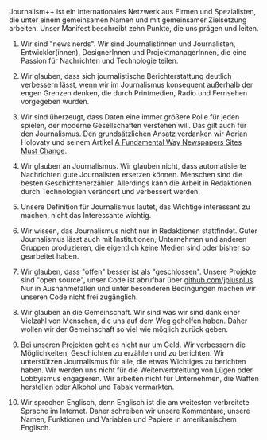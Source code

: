 Journalism++  ist ein internationales Netzwerk aus Firmen und Spezialisten, die unter einem gemeinsamen Namen und mit gemeinsamer Zielsetzung arbeiten. Unser Manifest beschreibt zehn Punkte, die uns prägen und leiten.

  1. Wir sind "news nerds". Wir sind Journalistinnen und Journalisten, Entwickler(innen), DesignerInnen und ProjektmanagerInnen, die eine Passion für Nachrichten und Technologie teilen. 
  
  2. Wir  glauben, dass sich journalistische Berichterstattung deutlich verbessern lässt, wenn wir im Journalismus konsequent außerhalb der engen Grenzen denken, die durch Printmedien, Radio und Fernsehen vorgegeben wurden. 
  
  3. Wir  sind überzeugt, dass Daten eine immer größere Rolle für jeden spielen, der moderne Gesellschaften verstehen will. Das gilt auch für den Journalismus. Den grundsätzlichen Ansatz verdanken wir Adrian Holovaty und seinem Artikel [A Fundamental Way Newspapers Sites Must Change](http://www.holovaty.com/writing/fundamental-change/).
  
  4. Wir glauben an Journalismus. Wir glauben nicht, dass automatisierte Nachrichten gute Journalisten ersetzen können. Menschen sind die besten Geschichtenerzähler. Allerdings kann die Arbeit in Redaktionen durch Technologien verändert und verbessert werden. 
  
  5. Unsere Definition für Journalismus lautet, das Wichtige interessant zu machen, nicht das Interessante wichtig. 
  
  6. Wir wissen, das Journalismus nicht nur in Redaktionen stattfindet. Guter Journalismus lässt auch mit Institutionen, Unternehmen und anderen Gruppen produzieren, die eigentlich keine Medien sind oder bisher so  gearbeitet haben. 
  
  7. Wir glauben, dass "offen" besser ist als "geschlossen". Unsere Projekte sind "open source", unser Code ist abrufbar über [github.com/jplusplus](https://github.com/jplusplus). Nur in Ausnahmefällen und unter besonderen Bedingungen machen wir unseren Code nicht frei zugänglich.
  
  8. Wir glauben an die Gemeinschaft. Wir sind was wir sind dank einer Vielzahl von Menschen, die uns auf dem Weg geholfen haben. Daher wollen wir der Gemeinschaft so viel wie möglich zurück geben. 
  
  9. Bei unseren Projekten geht es nicht nur um Geld. Wir verbessern die Möglichkeiten, Geschichten zu erzählen und zu berichten. Wir unterstützen Journalismus für alle, die etwas Wichtiges zu berichten haben. Wir werden uns nicht für die Weiterverbreitung von Lügen oder Lobbyismus engagieren. Wir arbeiten nicht für Unternehmen, die Waffen herstellen oder Alkohol und Tabak vermarkten. 
  
  10. Wir sprechen Englisch, denn Englisch ist die am weitesten verbreitete Sprache im Internet. Daher schreiben wir unsere Kommentare, unsere Namen, Funktionen und Variablen und Papiere in amerikanischem Englisch. 